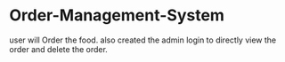 # Order-Management-System
user will Order the food.
also created the admin login to directly view the order and delete the order.
